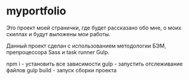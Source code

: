 # myportfolio

Это проект моей странички, где будет рассказано обо мне, о моих скиллах и будут выложены мои работы.

Данный проект сделан с использованием методологии БЭМ, препроцессора Sass и task runner Gulp.

npm i - установить все зависимости
gulp - запустить отслеживание файлов
gulp build - запуск сборки проекта
